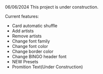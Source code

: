 06/06/2024
This project is under construction.

Current features:
- Card automatic shuffle
- Add artists
- Remove artists
- Change font family
- Change font color
- Change border color
- Change BINGO header font
- NEW Presets
- Promition Text(Under Construction)
